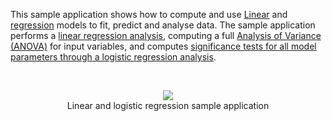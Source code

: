 This sample application shows how to compute and use [Linear](http://accord.googlecode.com/svn/docs/html/T_Accord_Statistics_Models_Regression_Linear_MultipleLinearRegression.htm) and [regression](http://accord.googlecode.com/svn/docs/html/T_Accord_Statistics_Models_Regression_LogisticRegression.htm´Logistic) models to fit, predict and analyse data. The sample application performs a  [linear regression analysis](http://accord.googlecode.com/svn/docs/html/T_Accord_Statistics_Analysis_MultipleLinearRegressionAnalysis.htm), computing a full [Analysis of Variance (ANOVA)](http://accord.googlecode.com/svn/docs/html/T_Accord_Statistics_Testing_OneWayAnova.htm) for input variables, and computes  [significance tests for all model parameters through a logistic regression analysis](http://accord.googlecode.com/svn/docs/html/T_Accord_Statistics_Analysis_LogisticRegressionAnalysis.htm).

<br /><p align='center'>
<img src='http://accord.googlecode.com/svn/wiki/samples/accord-statistics-regression-img.png' />
<br />Linear and logistic regression sample application<br>
</p><br />